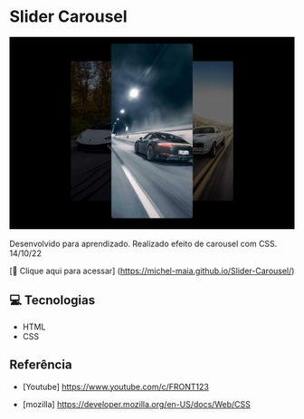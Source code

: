 # Slider Carousel 


![preview](./.github/preview.png)


Desenvolvido para aprendizado. Realizado efeito de carousel com CSS. 14/10/22


[🔗 Clique aqui para acessar] (https://michel-maia.github.io/Slider-Carousel/)


## 💻 Tecnologias

- HTML
- CSS


## Referência

- [Youtube] https://www.youtube.com/c/FRONT123

- [mozilla] https://developer.mozilla.org/en-US/docs/Web/CSS